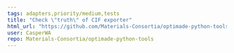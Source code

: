 ```yaml
---
tags: adapters,priority/medium,tests
title: "Check \"truth\" of CIF exporter"
html_url: "https://github.com/Materials-Consortia/optimade-python-tools/issues/275"
user: CasperWA
repo: Materials-Consortia/optimade-python-tools
---
```


